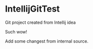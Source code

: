 # IntellijGitTest
Git project created from Intellij idea

Such wow!

Add some changest from internal source.
